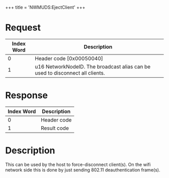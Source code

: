 +++
title = 'NWMUDS:EjectClient'
+++

# Request

| Index Word | Description                                                                   |
|------------|-------------------------------------------------------------------------------|
| 0          | Header code \[0x00050040\]                                                    |
| 1          | u16 NetworkNodeID. The broadcast alias can be used to disconnect all clients. |

# Response

| Index Word | Description |
|------------|-------------|
| 0          | Header code |
| 1          | Result code |

# Description

This can be used by the host to force-disconnect client(s). On the wifi
network side this is done by just sending 802.11 deauthentication
frame(s).